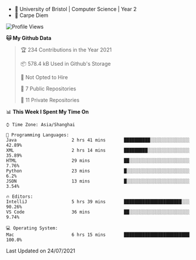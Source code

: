 - :school: University of Bristol | Computer Science | Year 2
- :musical_keyboard: Carpe Diem

<!--START_SECTION:waka-->
![Profile Views](http://img.shields.io/badge/Profile%20Views-1-blue)

**🐱 My Github Data** 

> 🏆 234 Contributions in the Year 2021
 > 
> 📦 578.4 kB Used in Github's Storage 
 > 
> 🚫 Not Opted to Hire
 > 
> 📜 7 Public Repositories 
 > 
> 🔑 11 Private Repositories  
 > 
📊 **This Week I Spent My Time On** 

```text
⌚︎ Time Zone: Asia/Shanghai

💬 Programming Languages: 
Java                     2 hrs 41 mins       ██████████░░░░░░░░░░░░░░░   42.89% 
XML                      2 hrs 14 mins       █████████░░░░░░░░░░░░░░░░   35.89% 
HTML                     29 mins             ██░░░░░░░░░░░░░░░░░░░░░░░   7.76% 
Python                   23 mins             █░░░░░░░░░░░░░░░░░░░░░░░░   6.2% 
JSON                     13 mins             █░░░░░░░░░░░░░░░░░░░░░░░░   3.54%

🔥 Editors: 
IntelliJ                 5 hrs 39 mins       ██████████████████████░░░   90.26% 
VS Code                  36 mins             ██░░░░░░░░░░░░░░░░░░░░░░░   9.74%

💻 Operating System: 
Mac                      6 hrs 15 mins       █████████████████████████   100.0%

```


 Last Updated on 24/07/2021
<!--END_SECTION:waka-->